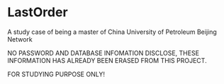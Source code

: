 # LastOrder


A study case of being a master of China University of Petroleum Beijing Network

NO PASSWORD AND DATABASE INFOMATION DISCLOSE, THESE INFORMATION HAS ALREADY BEEN ERASED FROM THIS PROJECT.

FOR STUDYING PURPOSE ONLY!